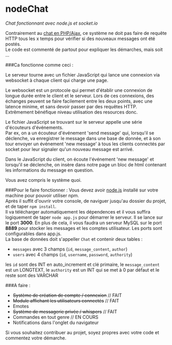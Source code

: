 nodeChat
========

*Chat fonctionnant avec node.js et socket.io*

Contrairement au [chat en PHP/Ajax](https://github.com/voidgraphics/ajaxChat), ce système ne doit pas faire de requête HTTP tous les x temps pour vérifier si des nouveaux messages ont été postés.  
Le code est commenté de partout pour expliquer les démarches, mais soit ...

###Ca fonctionne comme ceci :

Le serveur tourne avec un fichier JavaScript qui lance une connexion via websocket à chaque client qui charge une page. 

Le websocket est un protocole qui permet d'établir une connexion de longue durée entre le client et le serveur. Lors de ces connexions, des échanges peuvent se faire facilement entre les deux points, avec une latence minime, et sans devoir passer par des requêtes HTTP.  
Extrêmement bénéfique niveau utilisation des resources donc.

Le fichier JavaScript se trouvant sur le serveur appelle une série d'écouteurs d'événements.  
Par ex, on a un écouteur d'événement 'send message' qui, lorsqu'il se déclenche, va enregistrer le message dans une base de donnée, et à son tour envoyer un événement 'new message' à tous les clients connectés par socket pour leur signaler qu'un nouveau message est arrivé.  

Dans le JavaScript du client, on écoute l'événement 'new message' et lorsqu'il se déclenche, on insère dans notre page un bloc de html contenant les informations du message en question.

Vous avez compris le système quoi.


###Pour le faire fonctionner :
Vous devez avoir [node.js](http://nodejs.org) installé sur votre machine pour pouvoir utiliser npm.  
Après il suffit d'ouvrir votre console, de naviguer jusqu'au dossier du projet, et de taper `npm install`.  
Il va télécharger automatiquement les dépendences et il vous suffira logiquement de taper `node app.js` pour démarrer le serveur. Il se lance sur le port **3000**. En plus de cela, il vous faudra un serveur MySQL sur le port **8889** pour stocker les messages et les comptes utilisateur. Les ports sont configurables dans app.js.  
La base de données doit s'appeller `Chat` et contenir deux tables :  

  
- `messages` avec 3 champs (`id`, `message_content`, `author`)  
- `users` avec 4 champs (`id`, `username`, `password`, `authority`)

les `id` sont des INT en auto_increment et clé primaire, le `message_content` est un LONGTEXT, le `authority` est un INT qui se met à 0 par défaut et le reste sont des VARCHAR


###A faire :

- ~~Système de création de compte / connexion~~ // FAIT  
- ~~Module affichant les utilisateurs connectés~~ // FAIT
- Emotes  
- ~~Système de messagerie privée / whispers~~  // FAIT
- Commandes en tout genre // EN COURS
- Notifications dans l'onglet du navigateur

Si vous souhaitez contribuer au projet, soyez propres avec votre code et commentez votre démarche.